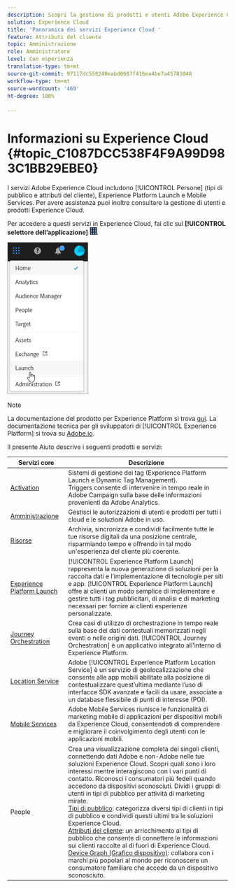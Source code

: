 ```yaml
---
description: Scopri la gestione di prodotti e utenti Adobe Experience Cloud, People (tipi di pubblico e attributi del cliente), Journey Orchestration, Offerte, Places, Experience Platform Launch e Mobile Services.
solution: Experience Cloud
title: 'Panoramica dei servizi Experience Cloud '
feature: Attributi del cliente
topic: Amministrazione
role: Amministratore
level: Con esperienza
translation-type: tm+mt
source-git-commit: 97117dc558240eabd0687f416ea4be7a45783048
workflow-type: tm+mt
source-wordcount: '469'
ht-degree: 100%

---
```



# Informazioni su Experience Cloud {#topic_C1087DCC538F4F9A99D983C1BB29EBE0}

I servizi Adobe Experience Cloud includono [!UICONTROL Persone] (tipi di pubblico e attributi del cliente), Experience Platform Launch e Mobile Services. Per avere assistenza puoi inoltre consultare la gestione di utenti e prodotti Experience Cloud.

Per accedere a questi servizi in Experience Cloud, fai clic sul **[!UICONTROL selettore dell’applicazione]**
![](assets/menu-icon.png).

![](assets/platform-core-services.png)

>[!NOTE]
>
>La documentazione del prodotto per Experience Platform si trova [qui](https://docs.adobe.com/content/help/it-IT/experience-platform/landing/home.html). La documentazione tecnica per gli sviluppatori di [!UICONTROL Experience Platform] si trova su [Adobe.io](https://www.adobe.io/apis/experienceplatform/home/services.html).

Il presente Aiuto descrive i seguenti prodotti e servizi:

| Servizi core | Descrizione |
|--- |--- |
| [Activation](activation/activation.md) | Sistemi di gestione dei tag (Experience Platform Launch e Dynamic Tag Management).<br>Triggers consente di intervenire in tempo reale in Adobe Campaign sulla base delle informazioni provenienti da Adobe Analytics. |
| [Amministrazione](admin-getting-started/admin-getting-started.md) | Gestisci le autorizzazioni di utenti e prodotti per tutti i cloud e le soluzioni Adobe in uso. |
| [Risorse](experience-cloud-assets/experience-cloud-assets.md) | Archivia, sincronizza e condividi facilmente tutte le tue risorse digitali da una posizione centrale, risparmiando tempo e offrendo in tal modo un&#39;esperienza del cliente più coerente. |
| [Experience Platform Launch](https://docs.adobe.com/content/help/it-IT/launch/using/overview.html) | [!UICONTROL Experience Platform Launch] rappresenta la nuova generazione di soluzioni per la raccolta dati e l’implementazione di tecnologie per siti e app. [!UICONTROL Experience Platform Launch] offre ai clienti un modo semplice di implementare e gestire tutti i tag pubblicitari, di analisi e di marketing necessari per fornire ai clienti esperienze personalizzate. |
| [Journey Orchestration](https://docs.adobe.com/content/help/it-IT/journeys/using/journey-orchestration-home.html) | Crea casi di utilizzo di orchestrazione in tempo reale sulla base dei dati contestuali memorizzati negli eventi o nelle origini dati. [!UICONTROL Journey Orchestration] è un applicativo integrato all&#39;interno di Experience Platform. |
| [Location Service](https://docs.adobe.com/content/help/it-IT/places/using/home.html) | Adobe [!UICONTROL Experience Platform Location Service] è un servizio di geolocalizzazione che consente alle app mobili abilitate alla posizione di contestualizzare quest’ultima mediante l’uso di interfacce SDK avanzate e facili da usare, associate a un database flessibile di punti di interesse (POI). |
| [Mobile Services](https://docs.adobe.com/content/help/it-IT/mobile-services/using/home.html) | Adobe Mobile Services riunisce le funzionalità di marketing mobile di applicazioni per dispositivi mobili da Experience Cloud, consentendoti di comprendere e migliorare il coinvolgimento degli utenti con le applicazioni mobili. |
| People | Crea una visualizzazione completa dei singoli clienti, connettendo dati Adobe e non-Adobe nelle tue soluzioni Experience Cloud. Scopri quali sono i loro interessi mentre interagiscono con i vari punti di contatto. Riconosci i consumatori più fedeli quando accedono da dispositivi sconosciuti. Dividi i gruppi di utenti in tipi di pubblico per attività di marketing mirate.<br>[Tipi di pubblico](audience-library/audience-library.md): categorizza diversi tipi di clienti in tipi di pubblico e condividi questi ultimi tra le soluzioni Experience Cloud.<br>[Attributi del cliente](attributes/attributes.md): un arricchimento ai tipi di pubblico che consente di connettere le informazioni sui clienti raccolte al di fuori di Experience Cloud.<br>[Device Graph (Grafico dispositivo)](https://landing.adobe.com/en/na/events/summit/275658-summit-co-op.html): collabora con i marchi più popolari al mondo per riconoscere un consumatore familiare che accede da un dispositivo sconosciuto. |
